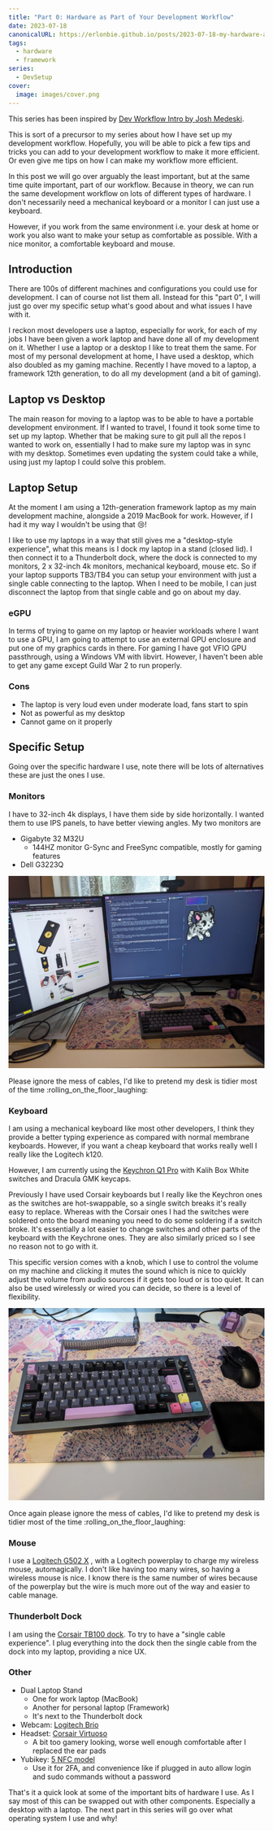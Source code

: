 ```yaml
---
title: "Part 0: Hardware as Part of Your Development Workflow"
date: 2023-07-18
canonicalURL: https://erlonbie.github.io/posts/2023-07-18-my-hardware-as-part-of-my-development-workflow
tags:
  - hardware
  - framework
series:
  - DevSetup
cover:
  image: images/cover.png
---
```


This series has been inspired by [Dev Workflow Intro by Josh Medeski](https://www.joshmedeski.com/guides/dev-workflow-intro/).

This is sort of a precursor to my series about how I have set up my development workflow. Hopefully, you will be able to
pick a few tips and tricks you can add to your development workflow to make it more efficient. Or even give me tips
on how I can make my workflow more efficient. 

In this post we will go over arguably the least important, but at the same time quite important, part of our workflow.
Because in theory, we can run the same development workflow on lots of different types of hardware. I don't
necessarily need a mechanical keyboard or a monitor I can just use a keyboard.

However, if you work from the same environment i.e. your desk at home or work you also want to make your setup as
comfortable as possible. With a nice monitor, a comfortable keyboard and mouse.

## Introduction

There are 100s of different machines and configurations you could use for development. I can of course not list them all.
Instead for this "part 0", I will just go over my specific setup what's good about and what issues I have with it.

I reckon most developers use a laptop, especially for work, for each of my jobs I have been given a work laptop and
have done all of my development on it. Whether I use a laptop or a desktop I like to treat them the same.
For most of my personal development at home, I have used a desktop, which also doubled as my gaming machine. Recently
I have moved to a laptop, a framework 12th generation, to do all my development (and a bit of gaming).

## Laptop vs Desktop

The main reason for moving to a laptop was to be able to have a portable development environment. If I wanted to travel,
I found it took some time to set up my laptop. Whether that be making sure to git pull all the repos I wanted to work on,
essentially I had to make sure my laptop was in sync with my desktop. Sometimes even updating the system could take
a while,  using just my laptop I could solve this problem.

## Laptop Setup

At the moment I am using a 12th-generation framework laptop as my main development machine, alongside a 2019 MacBook for
work. However, if I had it my way I wouldn't be using that :cry:! 

I like to use my laptops in a way that still gives me a "desktop-style experience", what this means is I dock my laptop
in a stand (closed lid). I then connect it to a Thunderbolt dock, where the dock is connected to my monitors,
2 x 32-inch 4k monitors, mechanical keyboard, mouse etc. So if your laptop supports TB3/TB4 you can setup your
environment with just a single cable connecting to the laptop. When I need to be mobile, I can just disconnect the
laptop from that single cable and go on about my day.

### eGPU

In terms of trying to game on my laptop or heavier workloads where I want to use a GPU, I am going to attempt to use
an external GPU enclosure and put one of my graphics cards in there. For gaming I have got VFIO GPU passthrough, using
a Windows VM with libvirt. However, I haven't been able to get any game except Guild War 2 to run properly.

### Cons

- The laptop is very loud even under moderate load, fans start to spin
- Not as powerful as my desktop
- Cannot game on it properly

## Specific Setup

Going over the specific hardware I use, note there will be lots of alternatives these are just the ones I use.

### Monitors

I have to 32-inch 4k displays, I have them side by side horizontally. I wanted them to use IPS panels, to have
better viewing angles. My two monitors are

- Gigabyte 32 M32U
  - 144HZ monitor G-Sync and FreeSync compatible, mostly for gaming features
- Dell G3223Q

![Monitors](images/monitors.jpg)

Please ignore the mess of cables, I'd like to pretend my desk is tidier most of the time :rolling_on_the_floor_laughing:

### Keyboard 

I am using a mechanical keyboard like most other developers, I think they provide a better typing experience as compared
with normal membrane keyboards. However, if you want a cheap keyboard that works really well I really like the Logitech
k120.

However, I am currently using the [Keychron Q1 Pro](https://www.keychron.com/products/keychron-q1-pro-qmk-via-wireless-custom-mechanical-keyboard)
with Kalih Box White switches and Dracula GMK keycaps. 

Previously I have used Corsair keyboards but I really like the Keychron ones as the switches are hot-swappable, so a
single switch breaks it's really easy to replace. Whereas with the Corsair ones I had the switches were soldered onto
the board meaning you need to do some soldering if a switch broke. It's essentially a lot easier to change switches
and other parts of the keyboard with the Keychrone ones. They are also similarly priced so I see no reason not to go
with it.

This specific version comes with a knob, which I use to control the volume on my machine and clicking it mutes the sound
which is nice to quickly adjust the volume from audio sources if it gets too loud or is too quiet. It can also be used
wirelessly or wired you can decide, so there is a level of flexibility.

![Keyboard](images/keyboard.jpg)

Once again please ignore the mess of cables, I'd like to pretend my desk is tidier most
of the time :rolling_on_the_floor_laughing:

### Mouse

I use a [Logitech G502 X](https://www.logitechg.com/en-gb/products/gaming-mice/g502-x-wireless-lightforce.910-006190.html)
, with a Logitech powerplay to charge my wireless mouse, automagically. I don't like having too many wires, so having
a wireless mouse is nice. I know there is the same number of wires because of the powerplay but the wire is much more
out of the way and easier to cable manage.

### Thunderbolt Dock

I am using the [Corsair TB100 dock](https://www.corsair.com/uk/en/p/hubs-docks/cu-9000001-eu/tbt100-thunderbolt-3-dock-eu-cu-9000001-eu).
To try to have a "single cable experience". I plug everything into the dock then the single cable from the dock
into my laptop, providing a nice UX.

### Other

- Dual Laptop Stand
  - One for work laptop (MacBook)
  - Another for personal laptop (Framework)
  - It's next to the Thunderbolt dock
- Webcam: [Logitech Brio](https://www.logitech.com/en-gb/products/webcams/brio-4k-hdr-webcam.960-001106.html)
- Headset: [Corsair Virtuoso](https://www.corsair.com/uk/en/p/gaming-headsets/ca-9011185-eu/virtuoso-rgb-wireless-high-fidelity-gaming-headset-carbon-eu-ca-9011185-eu)
  - A bit too gamery looking, worse well enough comfortable after I replaced the ear pads
- Yubikey: [5 NFC model](https://www.yubico.com/gb/product/yubikey-5-series/yubikey-5-nfc/) 
  - Use it for 2FA, and convenience like if plugged in auto allow login and sudo commands without a password


That's it a quick look at some of the important bits of hardware I use. As I say most of this can be swapped out with
other components. Especially a desktop with a laptop. The next part in this series will go over what operating system
I use and why!
